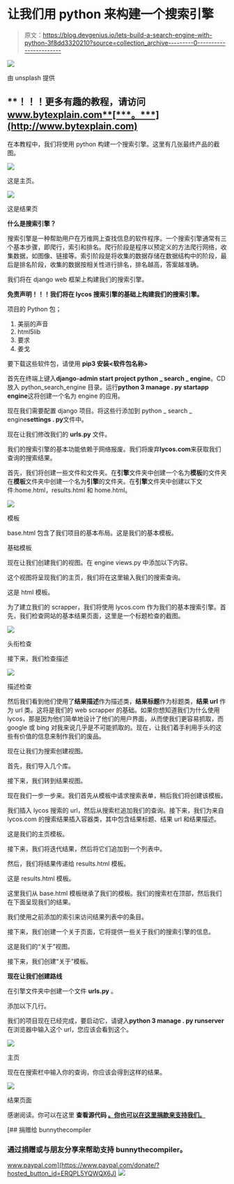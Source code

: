 # 让我们用 python 来构建一个搜索引擎

> 原文：<https://blog.devgenius.io/lets-build-a-search-engine-with-python-3f8dd3320210?source=collection_archive---------0----------------------->

![](img/89eef4fb29098c4b8ab88f5808b90d16.png)

由 unsplash 提供

## **！！！更多有趣的教程，请访问 www.bytexplain.com**[***。***](http://www.bytexplain.com)

在本教程中，我们将使用 python 构建一个搜索引擎。这里有几张最终产品的截图。

![](img/84770cd48a3b9cb98af0fc662f11bf62.png)

这是主页。

![](img/55eaf0a8a87cd734a51bddd85c442e5a.png)

这是结果页

**什么是搜索引擎？**

搜索引擎是一种帮助用户在万维网上查找信息的软件程序。一个搜索引擎通常有三个基本步骤，即爬行，索引和排名。爬行阶段是程序以预定义的方法爬行网络，收集数据，如图像、链接等。索引阶段是将收集的数据存储在数据结构中的阶段，最后是排名阶段，收集的数据按相关性进行排名，排名越高，答案越准确。

我们将在 django web 框架上构建我们的搜索引擎。

**免责声明！！！我们将在 lycos 搜索引擎的基础上构建我们的搜索引擎。**

项目的 Python 包；

1.  美丽的声音
2.  html5lib
3.  要求
4.  姜戈

要下载这些软件包，请使用 **pip3 安装<软件包名称>**

首先在终端上键入**django-admin start project python _ search _ engine**。CD 放入 python_search_engine 目录。运行**python 3 manage . py startapp engine**这将创建一个名为 engine 的应用。

现在我们需要配置 django 项目。将这些行添加到 python _ search _ engine**settings . py**文件中。

现在让我们修改我们的 **urls.py** 文件。

我们的搜索引擎的基本功能依赖于网络报废。我们将废弃**lycos.com**来获取我们查询的搜索结果。

首先，我们将创建一些文件和文件夹。在**引擎**文件夹中创建一个名为**模板**的文件夹在**模板**文件夹中创建一个名为**引擎**的文件夹。在**引擎**文件夹中创建以下文件:home.html，results.html 和 home.html。

![](img/437171af328a5dba6ed731e47233770d.png)

模板

base.html 包含了我们项目的基本布局。这是我们的基本模板。

基础模板

现在让我们创建我们的视图。在 engine views.py 中添加以下内容。

这个视图将呈现我们的主页，我们将在这里输入我们的搜索查询。

这是 html 模板。

为了建立我们的 scrapper，我们将使用 lycos.com 作为我们的基本搜索引擎。首先，我们检查网站的基本结果页面，这里是一个标题检查的截图。

![](img/0059ecfcad19949b06abcd00c9dbeb4a.png)

头衔检查

接下来，我们检查描述

![](img/534de49675aa87f621823f070b3bef37.png)

描述检查

然后我们看到他们使用了**结果描述**作为描述类，**结果标题**作为标题类，**结果 url** 作为 url 类。这将是我们的 web scrapper 的基础。如果你想知道我们为什么使用 lycos，那是因为他们简单地设计了他们的用户界面，从而使我们更容易抓取，而 google 或 bing 对我来说几乎是不可能抓取的。现在，让我们着手利用手头的这些有价值的信息来制作我们的废品。

现在让我们为搜索创建视图。

首先，我们导入几个库。

接下来，我们转到结果视图。

现在我们一步一步来。我们首先从模板中请求搜索表单，稍后我们将创建该模板。

我们插入 lycos 搜索的 url，然后从搜索栏追加我们的查询。接下来，我们为来自 lycos.com 的搜索结果插入容器类，其中包含结果标题、结果 url 和结果描述。

这是我们的主页模板。

接下来，我们将迭代结果，然后将它们追加到一个列表中。

然后，我们将结果传递给 results.html 模板。

这是 results.html 模板。

这里我们从 base.html 模板继承了我们的模板。我们的搜索栏在顶部，然后我们在下面呈现我们的结果。

我们使用之前添加的索引来访问结果列表中的条目。

接下来，我们创建一个关于页面，它将提供一些关于我们的搜索引擎的信息。

这是我们的“关于”视图。

接下来，我们创建“关于”模板。

**现在让我们创建路线**

在引擎文件夹中创建一个文件 **urls.py** 。

添加以下几行。

我们的项目现在已经完成，要启动它，请键入**python 3 manage . py runserver**在浏览器中输入这个 url，您应该会看到这个。

![](img/84770cd48a3b9cb98af0fc662f11bf62.png)

主页

现在在搜索栏中输入你的查询，你应该会得到这样的结果。

![](img/55eaf0a8a87cd734a51bddd85c442e5a.png)

结果页面

感谢阅读。你可以在这里 **查看源代码 [**。你也可以在这里捐款来支持我们。**](https://github.com/bunnythecompiler/python_search_engine)**

[](https://www.paypal.com/donate/?hosted_button_id=ERQPL5YQWQX6J) [## 捐赠给 bunnythecompiler

### 通过捐赠或与朋友分享来帮助支持 bunnythecompiler。

www.paypal.com](https://www.paypal.com/donate/?hosted_button_id=ERQPL5YQWQX6J) [![](img/f27c12e19083fbae35173d2492070cdc.png)](https://bytexplain.com/how-to-build-a-django-site-connectivity-web-app/)